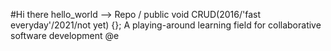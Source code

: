 #Hi there hello_world --> Repo / public void CRUD(2016/'fast everyday'/2021/not yet) {};
A playing-around learning field for collaborative software development
@e